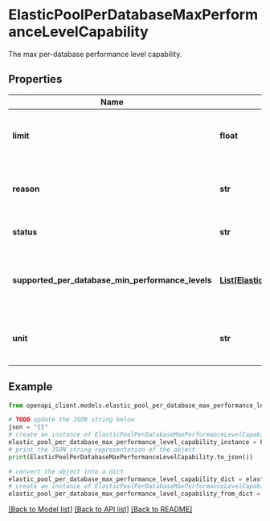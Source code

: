 # ElasticPoolPerDatabaseMaxPerformanceLevelCapability

The max per-database performance level capability.

## Properties

Name | Type | Description | Notes
------------ | ------------- | ------------- | -------------
**limit** | **float** | The maximum performance level per database. | [optional] [readonly] 
**reason** | **str** | The reason for the capability not being available. | [optional] 
**status** | **str** | The status of the capability. | [optional] [readonly] 
**supported_per_database_min_performance_levels** | [**List[ElasticPoolPerDatabaseMinPerformanceLevelCapability]**](ElasticPoolPerDatabaseMinPerformanceLevelCapability.md) | The list of supported min database performance levels. | [optional] [readonly] 
**unit** | **str** | Unit type used to measure performance level. | [optional] [readonly] 

## Example

```python
from openapi_client.models.elastic_pool_per_database_max_performance_level_capability import ElasticPoolPerDatabaseMaxPerformanceLevelCapability

# TODO update the JSON string below
json = "{}"
# create an instance of ElasticPoolPerDatabaseMaxPerformanceLevelCapability from a JSON string
elastic_pool_per_database_max_performance_level_capability_instance = ElasticPoolPerDatabaseMaxPerformanceLevelCapability.from_json(json)
# print the JSON string representation of the object
print(ElasticPoolPerDatabaseMaxPerformanceLevelCapability.to_json())

# convert the object into a dict
elastic_pool_per_database_max_performance_level_capability_dict = elastic_pool_per_database_max_performance_level_capability_instance.to_dict()
# create an instance of ElasticPoolPerDatabaseMaxPerformanceLevelCapability from a dict
elastic_pool_per_database_max_performance_level_capability_from_dict = ElasticPoolPerDatabaseMaxPerformanceLevelCapability.from_dict(elastic_pool_per_database_max_performance_level_capability_dict)
```
[[Back to Model list]](../README.md#documentation-for-models) [[Back to API list]](../README.md#documentation-for-api-endpoints) [[Back to README]](../README.md)



